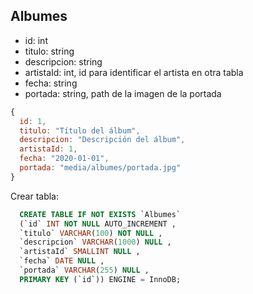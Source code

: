 ## Albumes
  
  - id: int
  - titulo: string
  - descripcion: string
  - artistaId: int, id para identificar el artista en otra tabla
  - fecha: string
  - portada: string, path de la imagen de la portada

```javascript
{
  id: 1,
  titulo: "Título del álbum",
  descripcion: "Descripción del álbum",
  artistaId: 1,
  fecha: "2020-01-01",
  portada: "media/albumes/portada.jpg"
}
```

Crear tabla:

```sql
  CREATE TABLE IF NOT EXISTS `Albumes` 
  (`id` INT NOT NULL AUTO_INCREMENT , 
  `titulo` VARCHAR(100) NOT NULL , 
  `descripcion` VARCHAR(1000) NULL , 
  `artistaId` SMALLINT NULL , 
  `fecha` DATE NULL , 
  `portada` VARCHAR(255) NULL , 
  PRIMARY KEY (`id`)) ENGINE = InnoDB;
```
